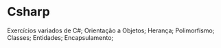 # Csharp
Exercícios variados de C#;
Orientação a Objetos;
Herança;
Polimorfismo;
Classes;
Entidades;
Encapsulamento;

